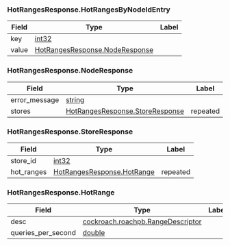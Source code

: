 

<a name="cockroach.server.serverpb.HotRangesResponse.HotRangesByNodeIdEntry"></a>
### HotRangesResponse.HotRangesByNodeIdEntry

| Field | Type | Label |
| ----- | ---- | ----- |
| key | [int32](#int32) |  |
| value | [HotRangesResponse.NodeResponse](#cockroach.server.serverpb.HotRangesResponse.NodeResponse) |  |




<a name="cockroach.server.serverpb.HotRangesResponse.NodeResponse"></a>
### HotRangesResponse.NodeResponse

| Field | Type | Label |
| ----- | ---- | ----- |
| error_message | [string](#string) |  |
| stores | [HotRangesResponse.StoreResponse](#cockroach.server.serverpb.HotRangesResponse.StoreResponse) | repeated |




<a name="cockroach.server.serverpb.HotRangesResponse.StoreResponse"></a>
### HotRangesResponse.StoreResponse

| Field | Type | Label |
| ----- | ---- | ----- |
| store_id | [int32](#int32) |  |
| hot_ranges | [HotRangesResponse.HotRange](#cockroach.server.serverpb.HotRangesResponse.HotRange) | repeated |




<a name="cockroach.server.serverpb.HotRangesResponse.HotRange"></a>
### HotRangesResponse.HotRange

| Field | Type | Label |
| ----- | ---- | ----- |
| desc | [cockroach.roachpb.RangeDescriptor](#cockroach.roachpb.RangeDescriptor) |  |
| queries_per_second | [double](#double) |  |


